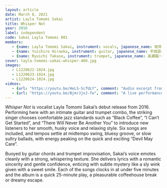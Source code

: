 ```yaml
---
layout: article
date: March 8, 2021
artist: Layla Tomomi Sakai
title: Whisper Not
year: 2016
label: independent
code: Sakai Layla Tomomi 001
members:
   - {name: Layla Tomomi Sakai, instrument: vocals, japanese_name: 坂井レイラ知美, url: "https://www.sakailaylatomomi.com/"}
   - {name: Yuichiro Hiraoka, instrument: guitar, japanese_name: 平岡遊一郎}
   - {name: Ryuichi Takase, instrument: trumpet, japanese_name: 高瀬龍一}
cover: layla-tomomi-sakai-whisper-460.jpg
images:
   - L1220622-1024.jpg
   - L1220623-1024.jpg
   - L1220624-1024.jpg
videos:
   - {url: "https://youtu.be/HeLS-ScfULY", comment: "Audio excerpt from Whisper Not, the fourth track on this album"}
   - {url: "https://youtu.be/BjmrJjxJ-fw", comment: "A live performance of Sakai Layla Tomomi"}
---
```



<em>Whisper Not</em> is vocalist Layla Tomomi Sakai’s debut release from 2016. Performing here with an intimate guitar and trumpet combo, the striking singer chooses comfortable jazz standards such as “Black Coffee”, “I Can’t Get Started”, and “There Will Never Be Another You” to introduce new listeners to her smooth, husky voice and relaxing style. Six songs are included, and tempos settle at midtempo swing, bluesy groove, or slow sultry ballads, with energy peaking on the quick and exciting “Devil May Care”.

Buoyed by guitar chords and trumpet improvisation, Sakai’s voice emotes cleanly with a strong, whispering texture. She delivers lyrics with a romantic sincerity and gentle confidence, enticing with subtle mystery like a sly wink given with a sweet smile. Each of the songs clocks in at under five minutes and the album is a quick 25-minute play, a pleasurable coffeehouse break or dreamy escape.
